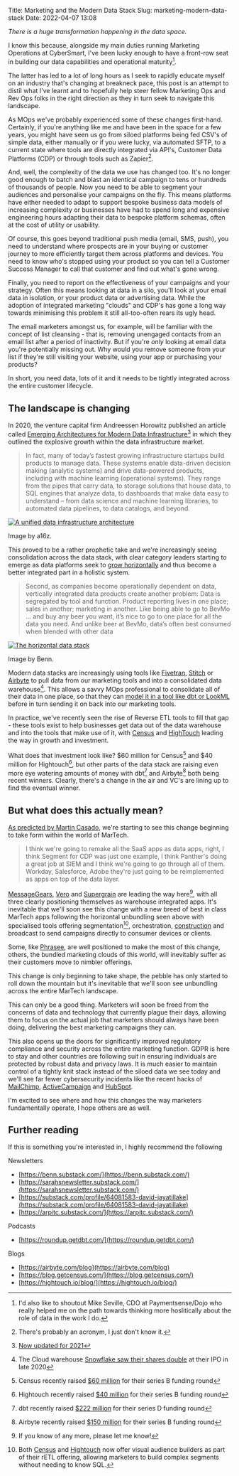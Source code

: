 Title: Marketing and the Modern Data Stack
Slug: marketing-modern-data-stack
Date: 2022-04-07 13:08

*There is a huge transformation happening in the data space.*

I know this because, alongside my main duties running Marketing Operations at CyberSmart, I've been lucky enough to have a front-row seat in building our data capabilities and operational maturity[^mike].

The latter has led to a lot of long hours as I seek to rapidly educate myself on an industry that's changing at breakneck pace, this post is an attempt to distil what I've learnt and to hopefully help steer fellow Marketing Ops and Rev Ops folks in the right direction as they in turn seek to navigate this landscape.

As MOps we've probably experienced some of these changes first-hand. Certainly, if you're anything like me and have been in the space for a few years, you might have seen us go from siloed platforms being fed CSV's of simple data, either manually or if you were lucky, via automated SFTP, to a current state where tools are directly integrated via API's, Customer Data Platforms (CDP) or through tools such as Zapier[^acronym].

And, well, the complexity of the data we use has changed too. It's no longer good enough to batch and blast an identical campaign to tens or hundreds of thousands of people. Now you need to be able to segment your audiences and personalise your campaigns on the fly. This means platforms have either needed to adapt to support bespoke business data models of increasing complexity or businesses have had to spend long and expensive engineering hours adapting their data to bespoke platform schemas, often at the cost of utility or usability. 

Of course, this goes beyond traditional push media (email, SMS, push), you need to understand where prospects are in your buying or customer journey to more efficiently target them across platforms and devices. You need to know who's stopped using your product so you can tell a Customer Success Manager to call that customer and find out what's gone wrong.

Finally, you need to report on the effectiveness of your campaigns and your strategy. Often this means looking at data in a silo, you'll look at your email data in isolation, or your product data or advertising data. While the adoption of integrated marketing "clouds" and CDP's has gone a long way towards minimising this problem it still all-too-often rears its ugly head.

The email marketers amongst us, for example, will be familiar with the concept of list cleansing - that is, removing unengaged contacts from an email list after a period of inactivity. But if you're *only* looking at email data you're potentially missing out. Why would you remove someone from your list if they're still visiting your website, using your app or purchasing your products?

In short, you need data, lots of it and it needs to be tightly integrated across the entire customer lifecycle.

## The landscape is changing

In 2020, the venture capital firm Andreessen Horowitz published an article called [Emerging Architectures for Modern Data Infrastructure](https://future.a16z.com/emerging-architectures-for-modern-data-infrastructure-2020/)[^2021] in which they outlined the explosive growth within the data infrastructure market.

> In fact, many of today’s fastest growing infrastructure startups build products to manage data. These systems enable data-driven decision making (analytic systems) and drive data-powered products, including with machine learning (operational systems). They range from the pipes that carry data, to storage solutions that house data, to SQL engines that analyze data, to dashboards that make data easy to understand – from data science and machine learning libraries, to automated data pipelines, to data catalogs, and beyond.

[![A unified data infrastructure architecture](../images/post-images/Data-Report-Martin-Inline-Graphics-R7-06-1.webp)](../images/post-images/Data-Report-Martin-Inline-Graphics-R7-06-1.webp)

Image by a16z.

This proved to be a rather prophetic take and we're increasingly seeing consolidation across the data stack, with clear category leaders starting to emerge as data platforms seek to [grow horizontally](https://benn.substack.com/p/datas-horizontal-pivot) and thus become a better integrated part in a holistic system.

> Second, as companies become operationally dependent on data, vertically integrated data products create another problem: Data is segregated by tool and function. Product reporting lives in one place; sales in another; marketing in another. Like being able to go to BevMo ... and buy any beer you want, it’s nice to go to one place for all the data you need. And unlike beer at BevMo, data’s often best consumed when blended with other data 

[![The horizontal data stack](../images/post-images/horizontal-data-stack.jpeg)](../images/post-images/horizontal-data-stack.jpeg)

Image by Benn.

Modern data stacks are increasingly using tools like [Fivetran](https://www.fivetran.com/), [Stitch](https://www.stitchdata.com/) or [Airbyte](https://airbyte.com/) to pull data from our marketing tools and into a consolidated data warehouse[^snowflake]. This allows a savvy MOps professional to consolidate all of their data in one place, so that they can [model it in a tool like dbt or LookML](https://benn.substack.com/p/metrics-layer) before in turn sending it on back into our marketing tools.

In practice, we've recently seen the rise of Reverse ETL tools to fill that gap - these tools exist to help businesses get data out of the data warehouse and into the tools that make use of it, with [Census](https://www.getcensus.com/) and [HighTouch](https://hightouch.io/) leading the way in growth and investment.

What does that investment look like? $60 million for Census[^census] and $40 million for Hightouch[^hightouch], but other parts of the data stack are raising even more eye watering amounts of money with dbt[^dbt] and Airbyte[^airbyte] both being recent winners. Clearly, there's a change in the air and VC's are lining up to find the eventual winner.

## But what does this actually mean?

[As predicted by Martin Casado](https://www.youtube.com/watch?v=q1nERFM9brA&t=3458s), we're starting to see this change beginning to take form within the world of MarTech.

> I think we're going to remake all the SaaS apps as data apps, right, I think Segment for CDP was just one example, I think Panther's doing a great job at SIEM and I think we're going to go through all of them. Workday, Salesforce, Adobe they're just going to be reimplemented as apps on top of the data layer.

[MessageGears](https://messagegears.com/), [Vero](https://www.getvero.com/) and [Supergrain](https://www.supergrain.com/) are leading the way here[^stack], with all three clearly positioning themselves as warehouse integrated apps. It's inevitable that we'll soon see this change with a new breed of best in class MarTech apps following the horizontal unbundling seen above with specialised tools offering segmentation[^segmentation], orchestration, [construction](https://www.taxiforemail.com/) and broadcast to send campaigns directly to consumer devices or clients.

Some, like [Phrasee](https://phrasee.co/), are well positioned to make the most of this change, others, the bundled marketing clouds of this world, will inevitably suffer as their customers move to nimbler offerings.

This change is only beginning to take shape, the pebble has only started to roll down the mountain but it's inevitable that we'll soon see unbundling across the entire MarTech landscape.

This can only be a good thing. Marketers will soon be freed from the concerns of data and technology that currently plague their days, allowing them to focus on the actual job that marketers should always have been doing, delivering the best marketing campaigns they can.

This also opens up the doors for significantly improved regulatory compliance and security across the entire marketing function. GDPR is here to stay and other countries are following suit in ensuring individuals are protected by robust data and privacy laws. It is much easier to maintain control of a tightly knit stack instead of the siloed data we see today and we'll see far fewer cybersecurity incidents like the recent hacks of [MailChimp](https://techcrunch.com/2022/04/04/mailchimp-internal-tool-breach/), [ActiveCampaign](https://bitcoinmagazine.com/technical/if-you-kyc-you-should-cya) and [HubSpot](https://www.techradar.com/news/hubspot-hacked-putting-major-crypto-firms-at-risk).

I'm excited to see where and how this changes the way marketers fundamentally operate, I hope others are as well.


## Further reading

If this is something you're interested in, I highly recommend the following

Newsletters

* [https://benn.substack.com/](https://benn.substack.com/)
* [https://sarahsnewsletter.substack.com/](https://sarahsnewsletter.substack.com/)
* [https://substack.com/profile/64081583-david-jayatillake](https://substack.com/profile/64081583-david-jayatillake)
* [https://arpitc.substack.com/](https://arpitc.substack.com/)

Podcasts

* [https://roundup.getdbt.com/](https://roundup.getdbt.com/)

Blogs

* [https://airbyte.com/blog](https://airbyte.com/blog)
* [https://blog.getcensus.com/](https://blog.getcensus.com/)
* [https://hightouch.io/blog/](https://hightouch.io/blog/)


[^mike]: I'd also like to shoutout Mike Seville, CDO at Paymentsense/Dojo who really helped me on the path towards thinking more hoslitically about the role of data in the work I do.
[^acronym]: There's probably an acronym, I just don't know it.
[^2021]: [Now updated for 2021](https://future.a16z.com/emerging-architectures-modern-data-infrastructure/) 
[^snowflake]: The Cloud warehouse [Snowflake saw their shares double](https://edition.cnn.com/2020/09/16/investing/snowflake-ipo/index.html) at their IPO in late 2020 
[^census]: Census recently raised [$60 million](https://blog.getcensus.com/series-b-the-future-of-operational-analytics/) for their series B funding round
[^hightouch]: Hightouch recently raised [$40 million](https://hightouch.io/blog/series-b/) for their series B funding round
[^dbt]: dbt recently raised [$222 million](https://blog.getdbt.com/next-layer-of-the-modern-data-stack/) for their series D funding round 
[^airbyte]: Airbyte recently raised [$150 million](https://airbyte.com/blog/a-150m-series-b-to-power-the-movement-of-data) for their series B funding round 
[^stack]: If you know of any more, please let me know!
[^segmentation]: Both [Census](https://blog.getcensus.com/census-segments-build-audiences-without-sql/) and [Hightouch](https://hightouch.io/audiences/) now offer visual audience builders as part of their rETL offering, allowing marketers to build complex segments without needing to know SQL. 